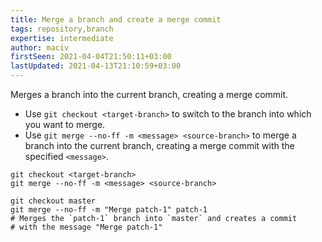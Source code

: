```yaml
---
title: Merge a branch and create a merge commit
tags: repository,branch
expertise: intermediate
author: maciv
firstSeen: 2021-04-04T21:50:11+03:00
lastUpdated: 2021-04-13T21:10:59+03:00
---
```


Merges a branch into the current branch, creating a merge commit.

- Use `git checkout <target-branch>` to switch to the branch into which you want to merge.
- Use `git merge --no-ff -m <message> <source-branch>` to merge a branch into the current branch, creating a merge commit with the specified `<message>`.

```shell
git checkout <target-branch>
git merge --no-ff -m <message> <source-branch>
```

```shell
git checkout master
git merge --no-ff -m "Merge patch-1" patch-1
# Merges the `patch-1` branch into `master` and creates a commit
# with the message "Merge patch-1"
```

